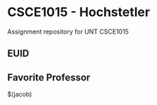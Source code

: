 # CSCE1015 - Hochstetler
Assignment repository for UNT CSCE1015
## EUID

## Favorite Professor
$(jacob)

